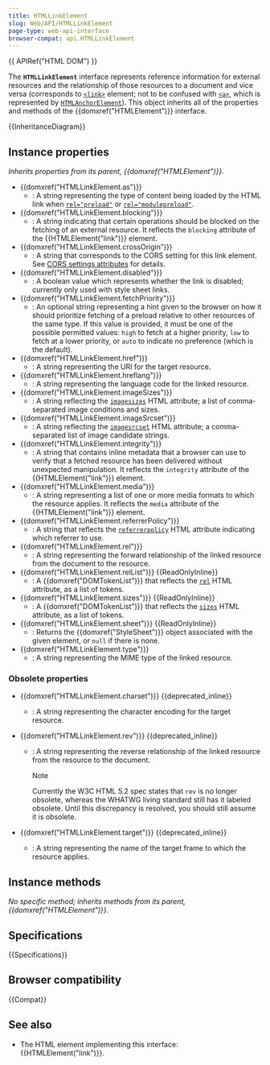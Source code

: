 ```yaml
---
title: HTMLLinkElement
slug: Web/API/HTMLLinkElement
page-type: web-api-interface
browser-compat: api.HTMLLinkElement
---
```


{{ APIRef("HTML DOM") }}

The **`HTMLLinkElement`** interface represents reference information for external resources and the relationship of those resources to a document and vice versa (corresponds to [`<link>`](/en-US/docs/Web/HTML/Element/link) element; not to be confused with [`<a>`](/en-US/docs/Web/HTML/Element/a), which is represented by [`HTMLAnchorElement`](/en-US/docs/Web/API/HTMLAnchorElement)). This object inherits all of the properties and methods of the {{domxref("HTMLElement")}} interface.

{{InheritanceDiagram}}

## Instance properties

_Inherits properties from its parent, {{domxref("HTMLElement")}}._

- {{domxref("HTMLLinkElement.as")}}
  - : A string representing the type of content being loaded by the HTML link when [`rel="preload"`](/en-US/docs/Web/HTML/Attributes/rel/preload) or [`rel="modulepreload"`](/en-US/docs/Web/HTML/Attributes/rel/modulepreload).
- {{domxref("HTMLLinkElement.blocking")}}
  - : A string indicating that certain operations should be blocked on the fetching of an external resource. It reflects the `blocking` attribute of the {{HTMLElement("link")}} element.
- {{domxref("HTMLLinkElement.crossOrigin")}}
  - : A string that corresponds to the CORS setting for this link element. See [CORS settings attributes](/en-US/docs/Web/HTML/Attributes/crossorigin) for details.
- {{domxref("HTMLLinkElement.disabled")}}
  - : A boolean value which represents whether the link is disabled; currently only used with style sheet links.
- {{domxref("HTMLLinkElement.fetchPriority")}}
  - : An optional string representing a hint given to the browser on how it should prioritize fetching of a preload relative to other resources of the same type. If this value is provided, it must be one of the possible permitted values: `high` to fetch at a higher priority, `low` to fetch at a lower priority, or `auto` to indicate no preference (which is the default).
- {{domxref("HTMLLinkElement.href")}}
  - : A string representing the URI for the target resource.
- {{domxref("HTMLLinkElement.hreflang")}}
  - : A string representing the language code for the linked resource.
- {{domxref("HTMLLinkElement.imageSizes")}}
  - : A string reflecting the [`imagesizes`](/en-US/docs/Web/HTML/Element/link#imagesizes) HTML attribute; a list of comma-separated image conditions and sizes.
- {{domxref("HTMLLinkElement.imageSrcset")}}
  - : A string reflecting the [`imagesrcset`](/en-US/docs/Web/HTML/Element/link#imagesrcset) HTML attribute; a comma-separated list of image candidate strings.
- {{domxref("HTMLLinkElement.integrity")}}
  - : A string that contains inline metadata that a browser can use to verify that a fetched resource has been delivered without unexpected manipulation. It reflects the `integrity` attribute of the {{HTMLElement("link")}} element.
- {{domxref("HTMLLinkElement.media")}}
  - : A string representing a list of one or more media formats to which the resource applies. It reflects the `media` attribute of the {{HTMLElement("link")}} element.
- {{domxref("HTMLLinkElement.referrerPolicy")}}
  - : A string that reflects the [`referrerpolicy`](/en-US/docs/Web/HTML/Element/link#referrerpolicy) HTML attribute indicating which referrer to use.
- {{domxref("HTMLLinkElement.rel")}}
  - : A string representing the forward relationship of the linked resource from the document to the resource.
- {{domxref("HTMLLinkElement.relList")}} {{ReadOnlyInline}}
  - : A {{domxref("DOMTokenList")}} that reflects the [`rel`](/en-US/docs/Web/HTML/Element/link#rel) HTML attribute, as a list of tokens.
- {{domxref("HTMLLinkElement.sizes")}} {{ReadOnlyInline}}
  - : A {{domxref("DOMTokenList")}} that reflects the [`sizes`](/en-US/docs/Web/HTML/Element/link#sizes) HTML attribute, as a list of tokens.
- {{domxref("HTMLLinkElement.sheet")}} {{ReadOnlyInline}}
  - : Returns the {{domxref("StyleSheet")}} object associated with the given element, or `null` if there is none.
- {{domxref("HTMLLinkElement.type")}}
  - : A string representing the MIME type of the linked resource.

### Obsolete properties

- {{domxref("HTMLLinkElement.charset")}} {{deprecated_inline}}
  - : A string representing the character encoding for the target resource.
- {{domxref("HTMLLinkElement.rev")}} {{deprecated_inline}}

  - : A string representing the reverse relationship of the linked resource from the resource to the document.

    > [!NOTE]
    > Currently the W3C HTML 5.2 spec states that `rev` is no longer obsolete, whereas the WHATWG living standard still has it labeled obsolete. Until this discrepancy is resolved, you should still assume it is obsolete.

- {{domxref("HTMLLinkElement.target")}} {{deprecated_inline}}
  - : A string representing the name of the target frame to which the resource applies.

## Instance methods

_No specific method; inherits methods from its parent, {{domxref("HTMLElement")}}._

## Specifications

{{Specifications}}

## Browser compatibility

{{Compat}}

## See also

- The HTML element implementing this interface: {{HTMLElement("link")}}.
